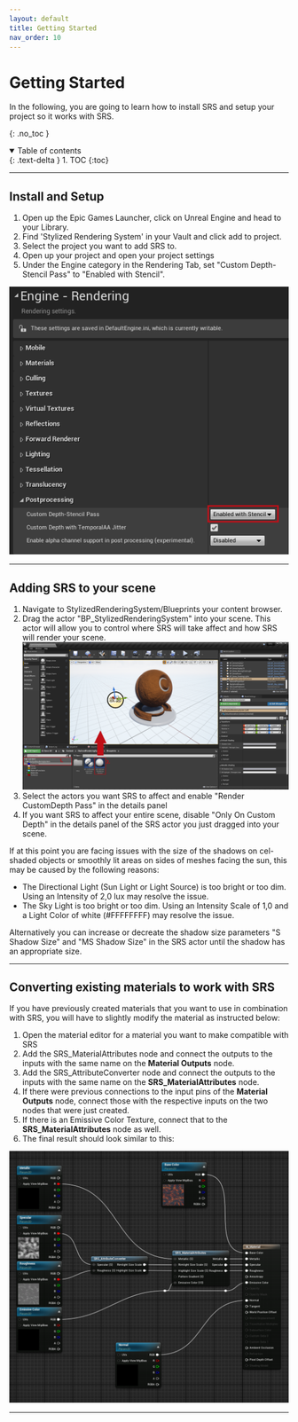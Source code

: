 ```yaml
---
layout: default
title: Getting Started
nav_order: 10
---
```


# Getting Started
In the following, you are going to learn how to install SRS and setup your project so it works with SRS.

{: .no_toc }

<details open markdown="block">
  <summary>
    Table of contents
  </summary>
  {: .text-delta }
1. TOC
{:toc}
</details>

---

##  Install and Setup

1. Open up the Epic Games Launcher, click on Unreal Engine and head to your Library.
2. Find 'Stylized Rendering System' in your Vault and click add to project.
3. Select the project you want to add SRS to.
4. Open up your project and open your project settings
5. Under the Engine category in the Rendering Tab, set "Custom Depth-Stencil Pass" to "Enabled with Stencil".

![Image](assets/setting_up_stencil.png)

---

## Adding SRS to your scene

1. Navigate to StylizedRenderingSystem/Blueprints your content browser.
2. Drag the actor "BP_StylizedRenderingSystem" into your scene. This actor will allow you to control where SRS will take affect and how SRS will render your scene. ![Image](assets/adding_srs.png)
3. Select the actors you want SRS to affect and enable "Render CustomDepth Pass" in the details panel
4. If you want SRS to affect your entire scene, disable "Only On Custom Depth" in the details panel of the SRS actor you just dragged into your scene. 

If at this point you are facing issues with the size of the shadows on cel-shaded objects or smoothly lit areas on sides of meshes facing the sun, this may be caused by the following reasons:
- The Directional Light (Sun Light or Light Source) is too bright or too dim. Using an Intensity of 2,0 lux may resolve the issue.
- The Sky Light is too bright or too dim. Using an Intensity Scale of 1,0 and a Light Color of white (#FFFFFFFF) may resolve the issue.

Alternatively you can increase or decreate the shadow size parameters "S Shadow Size" and "MS Shadow Size" in the SRS actor until the shadow has an appropriate size.

---

## Converting existing materials to work with SRS

If you have previously created materials that you want to use in combination with SRS, you will have to slightly modify the material as instructed below:

1. Open the material editor for a material you want to make compatible with SRS
2. Add the SRS_MaterialAttributes node and connect the outputs to the inputs with the same name on the **Material Outputs** node.
3. Add the SRS_AttributeConverter node and connect the outputs to the inputs with the same name on the **SRS_MaterialAttributes** node.
4. If there were previous connections to the input pins of the **Material Outputs** node, connect those with the respective inputs on the two nodes that were just created.
5. If there is an Emissive Color Texture, connect that to the **SRS_MaterialAttributes** node as well.
6. The final result should look similar to this:

![Image](assets/converting_materials.png)

---
